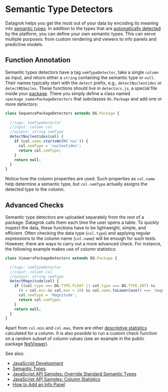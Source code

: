 <!-- TITLE: Define Semantic Type Detectors -->

# Semantic Type Detectors

Datagrok helps you get the most out of your data by encoding its meaning into [semantic types](../../discover/semantic-types.md). In addition to the types that are [automatically detected](../../discover/semantic-types.md#automatic-semantic-type-detection) by the platform, you can define your own semantic types. This can serve multiple purposes: from custom rendering and viewers to info panels and predictive models.

## Function Annotation

Semantic types detectors have a tag `semTypeDetector`, take a single `column` as input, and return either a `string` containing the semantic type or `null`. Their names typically start with the `detect` prefix, e.g., `detectNucleotides` or `detectRDSmiles`. These functions should live in `detectors.js`, a special file inside your [package](../develop.md#packages). There you simply define a class named `<package_name>PackageDetectors` that subclasses `DG.Package` and add one or more detectors:

```javascript
class SequencePackageDetectors extends DG.Package {
    
  //tags: semTypeDetector
  //input: column col
  //output: string semType
  detectNucleotides(col) {
    if (col.name.startsWith('nuc')) {
      col.semType = 'nucleotides';
      return col.semType;
    }
    return null;
  }
}
```

Notice how the column properties are used. Such properties as `col.name` help determine a semantic type, but `col.semType` actually assigns the detected type to the column.

## Advanced Checks

Semantic type detectors are uploaded separately from the rest of a package. Datagrok calls them each time the user opens a table. To quickly inspect the data, these functions have to be lightweight, simple, and efficient. Often checking the data type (`col.type`) and applying regular expressions to the column name (`col.name`) will be enough for such tests. However, there are ways to carry out a more advanced check. For instance, the following example makes use of column statistics:

```javascript
class ViewersPackageDetectors extends DG.Package {

  //tags: semTypeDetector
  //input: column col
  //output: string semType
  detectMagnitude(col) {
    if ((col.type === DG.TYPE.FLOAT || col.type === DG.TYPE.INT) &&
      (0 < col.min && col.max < 10) && col.name.toLowerCase() === 'magnitude') {
      col.semType = 'Magnitude';
      return col.semType;
    }
    return null;
  }
}
```

Apart from `col.min` and `col.max`, there are other [descriptive statistics](https://public.datagrok.ai/js/samples/data-frame/stats) calculated for a column. It is also possible to run a custom check function on a random subset of column values (see an example in the public package [NglViewer](https://github.com/datagrok-ai/public/blob/master/packages/NglViewer/detectors.js)).

See also:
  * [JavaScript Development](../develop.md)
  * [Semantic Types](../../discover/semantic-types.md)
  * [JavaScript API Samples: Override Standard Semantic Types](https://public.datagrok.ai/js/samples/data-frame/advanced/semantic-type-detection)
  * [JavaScript API Samples: Column Statistics](https://public.datagrok.ai/js/samples/data-frame/stats)
  * [How to Add an Info Panel](add-info-panel.md)
